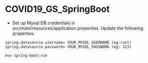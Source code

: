 # COVID19_GS_SpringBoot

- Set up Mysql DB credentials in src/main/resources/application.properties. Update the following properties.
```
spring.datasource.username= YOUR_MYSQL_USERNAME (eg:root)
spring.datasource.password= YOUR_MYSQL_PASSWORD (eg: 123)
```
```bash
mvn spring-boot:run
```
